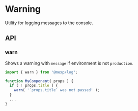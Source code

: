 # Warning

Utility for logging messages to the console.

## API

### warn

Shows a warning with `message` if environment is not `production`.

```js
import { warn } from '@mexp/log';

function MyComponent( props ) {
  if ( ! props.title ) {
    warn( '`props.title` was not passed' );
  }
  ...
}
```
